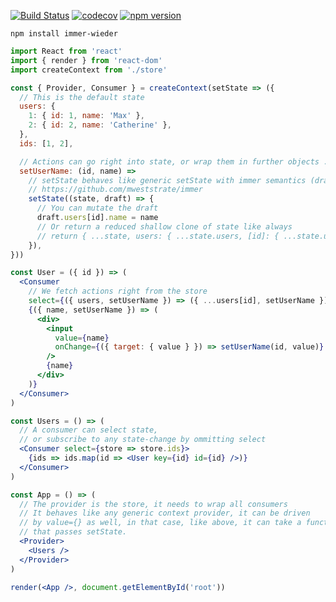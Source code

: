 [![Build Status](https://travis-ci.org/drcmda/immer-wieder.svg?branch=master)](https://travis-ci.org/drcmda/immer-wieder) [![codecov](https://codecov.io/gh/drcmda/immer-wieder/branch/master/graph/badge.svg)](https://codecov.io/gh/drcmda/immer-wieder) [![npm version](https://badge.fury.io/js/immer-wieder.svg)](https://badge.fury.io/js/immer-wieder)

    npm install immer-wieder

```jsx
import React from 'react'
import { render } from 'react-dom'
import createContext from './store'

const { Provider, Consumer } = createContext(setState => ({
  // This is the default state
  users: {
    1: { id: 1, name: 'Max' },
    2: { id: 2, name: 'Catherine' },
  },
  ids: [1, 2],

  // Actions can go right into state, or wrap them in further objects ...
  setUserName: (id, name) =>
    // setState behaves like generic setState with immer semantics (draft)
    // https://github.com/mweststrate/immer
    setState((state, draft) => {
      // You can mutate the draft
      draft.users[id].name = name
      // Or return a reduced shallow clone of state like always
      // return { ...state, users: { ...state.users, [id]: { ...state.users[id], name } } }
    }),
}))

const User = ({ id }) => (
  <Consumer
    // We fetch actions right from the store
    select={({ users, setUserName }) => ({ ...users[id], setUserName })}>
    {({ name, setUserName }) => (
      <div>
        <input
          value={name}
          onChange={({ target: { value } }) => setUserName(id, value)}
        />
        {name}
      </div>
    )}
  </Consumer>
)

const Users = () => (
  // A consumer can select state,
  // or subscribe to any state-change by ommitting select
  <Consumer select={store => store.ids}>
    {ids => ids.map(id => <User key={id} id={id} />)}
  </Consumer>
)

const App = () => (
  // The provider is the store, it needs to wrap all consumers
  // It behaves like any generic context provider, it can be driven
  // by value={} as well, in that case, like above, it can take a function
  // that passes setState.
  <Provider>
    <Users />
  </Provider>
)

render(<App />, document.getElementById('root'))
```
